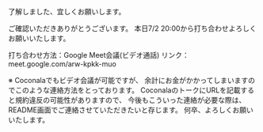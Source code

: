 了解しました、宜しくお願いします。



ご確認いただきありがとうございます。
本日7/2 20:00から打ち合わせよろしくお願いいたします。

打ち合わせ方法：Google Meet会議(ビデオ通話)
リンク：meet.google.com/arw-kpkk-muo

※
Coconalaでもビデオ会議が可能ですが、
余計にお金がかかってしまいますのでこのような連絡方法をとっております。
CoconalaのトークにURLを記載すると規約違反の可能性がありますので、
今後もこういった連絡が必要な際は、README画面でご連絡させていただきたいと存じます。
何卒、よろしくお願いいたします。
